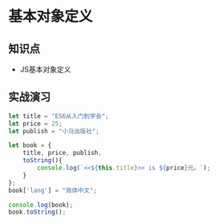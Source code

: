 基本对象定义
===========

## 知识点

* JS基本对象定义

## 实战演习

~~~js
let title = "ES6从入门到学会";
let price = 25;
let publish = "小马出版社";

let book = {
    title, price, publish,
    toString(){
        console.log(`<<${this.title}>> is ${price}元。`);
    }
};
book['lang'] = "简体中文";

console.log(book);
book.toString();
~~~

